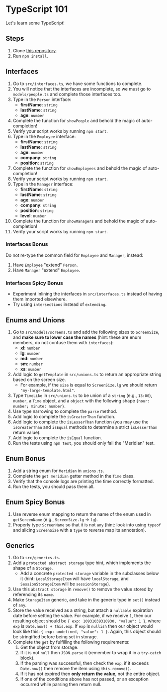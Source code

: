 # TypeScript 101

Let's learn some TypeScript!

## Steps

1. Clone [this repository](https://github.com/JoinCODED/TASK-Masterclass-M4-TypeScript).
2. Run `npm install`.

## Interfaces

1. Go to `src/interfaces.ts`, we have some functions to complete.
2. You will notice that the interfaces are incomplete, so we must go to `models/people.ts` and complete those interfaces too.
3. Type in the `Person` interface:
   - **firstName**: `string`
   - **lastName**: `string`
   - **age**: `number`
4. Complete the function for `showPeople` and behold the magic of auto-completion!
5. Verify your script works by running `npm start`.
6. Type in the `Employee` interface:
   - **firstName**: `string`
   - **lastName**: `string`
   - **age**: `number`
   - **company**: `string`
   - **position**: `string`
7. Complete the function for `showEmployees` and behold the magic of auto-completion!
8. Verify your script works by running `npm start`.
9. Type in the `Manager` interface:
   - **firstName**: `string`
   - **lastName**: `string`
   - **age**: `number`
   - **company**: `string`
   - **position**: `string`
   - **level**: `number`
10. Complete the function for `showManagers` and behold the magic of auto-completion!
11. Verify your script works by running `npm start`.

### Interfaces Bonus

Do not re-type the common field for `Employee` and `Manager`, instead:

1. Have `Employee` "extend" `Person`.
1. Have `Manager` "extend" `Employee`.

### Interfaces Spicy Bonus

- Experiment inlining the interfaces in `src/interfaces.ts` instead of having them imported elsewhere.
- Try using `intersections` instead of `extending`.

## Enums and Unions

1. Go to `src/models/screens.ts` and add the following sizes to `ScreenSize`, and **make sure to lower case the names** (hint: these are enum members, do not confuse them with `interfaces`):
   - **xl**: `number`
   - **lg**: `number`
   - **md**: `number`
   - **sm**: `number`
   - **xs**: `number`
2. Add logic to `getTemplate` in `src/unions.ts` to return an appropriate string based on the screen size.
   - For example, if the `size` is equal to `ScreenSize.lg` we should return `"my-large-template.html"`.
3. Type `TimeLike` in `src/unions.ts` to be union of a `string` (e.g., `13:00`), `number`, a `Time` object, and a `object` with the following shape `{hour: number; minute: number}`.
4. Use type narrowing to complete the `parse` method.
5. Add logic to complete the `isGreaterThan` function.
6. Add logic to complete the `isLesserThan` function (you may use the `isGreaterThan` and `isEqual` methods to determine a strict `isLesserThan` return value).
7. Add logic to complete the `isEqual` function.
8. Run the tests using `npm test`, you should only fail the "Meridian" test.

## Enum Bonus

1. Add a string enum for `Meridian` in `unions.ts`.
2. Complete the `get meridian` getter method in the `Time` class.
3. Verify that the console logs are printing the time correctly formatted.
4. Run the tests, you should pass them all.

## Enum Spicy Bonus

1. Use reverse enum mapping to return the name of the enum used in `getScreenName` (e.g., `ScreenSize.lg` -> `lg`).
2. Properly type `ScreenName` so that it is not `any` (hint: look into using `typeof` and slicing `ScreenSize` with a `type` to reverse map its annotation).

## Generics

1. Go to `src/generics.ts`.
2. Add a `protected abstract storage` type hint, which implements the shape of a `Storage`.
   - Add a concrete `protected storage` variable in the subclasses below it (hint: `LocalStorageItem` will have `localStorage`, and `SessionStorageItem` will be `sessionStorage`).
3. Use this `abstract storage` in `remove()` to remove the value stored by referencing its `name`.
4. Make `StorageItem` generic, and take in the generic type in `set()` instead of `any`.
5. Store the value received as a string, but attach a `nullable` expiration date before setting the value. For example, if we receive `1`, then our resulting object should be `{ exp: 10931039310930, "value": 1 }`, where `exp` is `Date.now() + this.exp`. If `exp` is `nullish` then our object would look like this: `{ exp: undefined, "value": 1 }`. Again, this object should be stringified before being set in storage.
6. Complete the `get` by fulfilling the following requirements:
   1. Get the object from storage.
   2. If it is not `null` then `JSON.parse` it (remember to wrap it in a `try-catch` block).
   3. If the parsing was successful, then check the `exp`, if it exceeds `Date.now()` then remove the item using `this.remove()`.
   4. If it has not expired then **only return the value**, not the entire object.
   5. If one of the conditions above has not passed, or an exception occurred while parsing then return null.
